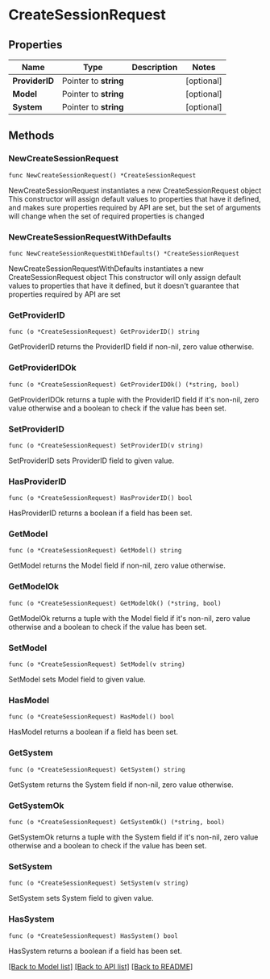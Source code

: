 # CreateSessionRequest

## Properties

Name | Type | Description | Notes
------------ | ------------- | ------------- | -------------
**ProviderID** | Pointer to **string** |  | [optional] 
**Model** | Pointer to **string** |  | [optional] 
**System** | Pointer to **string** |  | [optional] 

## Methods

### NewCreateSessionRequest

`func NewCreateSessionRequest() *CreateSessionRequest`

NewCreateSessionRequest instantiates a new CreateSessionRequest object
This constructor will assign default values to properties that have it defined,
and makes sure properties required by API are set, but the set of arguments
will change when the set of required properties is changed

### NewCreateSessionRequestWithDefaults

`func NewCreateSessionRequestWithDefaults() *CreateSessionRequest`

NewCreateSessionRequestWithDefaults instantiates a new CreateSessionRequest object
This constructor will only assign default values to properties that have it defined,
but it doesn't guarantee that properties required by API are set

### GetProviderID

`func (o *CreateSessionRequest) GetProviderID() string`

GetProviderID returns the ProviderID field if non-nil, zero value otherwise.

### GetProviderIDOk

`func (o *CreateSessionRequest) GetProviderIDOk() (*string, bool)`

GetProviderIDOk returns a tuple with the ProviderID field if it's non-nil, zero value otherwise
and a boolean to check if the value has been set.

### SetProviderID

`func (o *CreateSessionRequest) SetProviderID(v string)`

SetProviderID sets ProviderID field to given value.

### HasProviderID

`func (o *CreateSessionRequest) HasProviderID() bool`

HasProviderID returns a boolean if a field has been set.

### GetModel

`func (o *CreateSessionRequest) GetModel() string`

GetModel returns the Model field if non-nil, zero value otherwise.

### GetModelOk

`func (o *CreateSessionRequest) GetModelOk() (*string, bool)`

GetModelOk returns a tuple with the Model field if it's non-nil, zero value otherwise
and a boolean to check if the value has been set.

### SetModel

`func (o *CreateSessionRequest) SetModel(v string)`

SetModel sets Model field to given value.

### HasModel

`func (o *CreateSessionRequest) HasModel() bool`

HasModel returns a boolean if a field has been set.

### GetSystem

`func (o *CreateSessionRequest) GetSystem() string`

GetSystem returns the System field if non-nil, zero value otherwise.

### GetSystemOk

`func (o *CreateSessionRequest) GetSystemOk() (*string, bool)`

GetSystemOk returns a tuple with the System field if it's non-nil, zero value otherwise
and a boolean to check if the value has been set.

### SetSystem

`func (o *CreateSessionRequest) SetSystem(v string)`

SetSystem sets System field to given value.

### HasSystem

`func (o *CreateSessionRequest) HasSystem() bool`

HasSystem returns a boolean if a field has been set.


[[Back to Model list]](../README.md#documentation-for-models) [[Back to API list]](../README.md#documentation-for-api-endpoints) [[Back to README]](../README.md)


